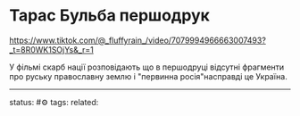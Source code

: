 # Тарас Бульба першодрук

https://www.tiktok.com/@_fluffyrain_/video/7079994966663007493?_t=8R0WK1SOjYs&_r=1

У фільмі скарб нації розповідають що в першодруці відсутні фрагменти про руську православну землю і "первинна росія"насправді це Україна. 

---
status: #⚙️ 
tags: 
related: 